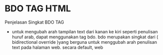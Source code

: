 # BDO TAG HTML

Penjelasan Singkat BDO TAG 
- untuk mengubah arah tampilan text dari kanan ke kiri seperti penulisan huruf arab, dapat menggunakan tag bdo. bdo merupakan singkat dari 
( bidirectional override )yang berguna untuk menggubah arah penulisan text pada halaman web. secara default, web
